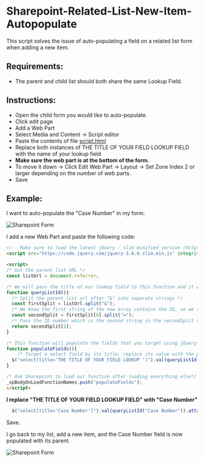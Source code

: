 # Sharepoint-Related-List-New-Item-Autopopulate

This script solves the issue of auto-populating a field on a related list form when adding a new item.

## Requirements:

* The parent and child list should both share the same Lookup Field. 

## Instructions:

* Open the child form you would like to auto-populate.
* Click edit page
* Add a Web Part
* Select Media and Content -> Script editor
* Paste the contents of file [script.html](https://github.com/rafanas/Sharepoint-Related-List-New-Item-Autopopulate/blob/main/script.html)
* Replace both instances of THE TITLE OF YOUR FIELD LOOKUP FIELD with the name of your lookup field
* **Make sure the web part is at the bottom of the form.**
 * To move it down -> Click Edit Web Part -> Layout -> Set Zone Index 2 or larger depending on the number of web parts.
* Save

## Example:

I want to auto-populate the "Case Number" in my form:

![Sharepoint Form](https://i.ibb.co/QQDkcw4/Screen-Shot-2021-09-09-at-1-51-38-PM.png)

I add a new Web Part and paste the following code:

```html
<!-- Make sure to load the latest jQuery - slim minified version (https://code.jquery.com/)-->
<script src="https://code.jquery.com/jquery-3.6.0.slim.min.js" integrity="sha256-u7e5khyithlIdTpu22PHhENmPcRdFiHRjhAuHcs05RI=" crossorigin="anonymous"></script>

<script>
/* Get the parent list URL */
const listUrl = document.referrer;

/* We will pass the title of our lookup field to this function and it will pass the ID to the Populate Fields function*/
function queryListId(){
  /* Split the parent list url after "&" into separate strings */ 
  const firstSplit = listUrl.split("&");
  /* We know the first string of the new array contains the ID, so we split it again to isolate the ID number */ 
  const secondSplit = firstSplit[0].split("=");
  /* Pass the ID number which is the second string in the secondSplit array */
  return secondSplit[1];
}

/* This function will populate the fields that you target using jQuery */
function populateFields(){
    /* Target a select field by its title, replace its value with the parent lookup field value and disable it to keep consistency*/
  $("select[title='THE TITLE OF YOUR FIELD LOOKUP ']").val(queryListId("THE TITLE OF YOUR FIELD LOOKUP ")).attr('disabled', true);
}

/* Ask Sharepoint to load our function after loading everything else*/
_spBodyOnLoadFunctionNames.push("populateFields");
</script>


```

**I replace "THE TITLE OF YOUR FIELD LOOKUP FIELD" with "Case Number"**

```javascript
  $("select[title='Case Number']").val(queryListId("Case Number")).attr('disabled', true);

```

Save.

I go back to my list, add a new item, and the Case Number field is now populated with its parent.

![Sharepoint Form](https://i.ibb.co/5xB8jyY/Screen-Shot-2021-09-09-at-2-12-15-PM.png)

